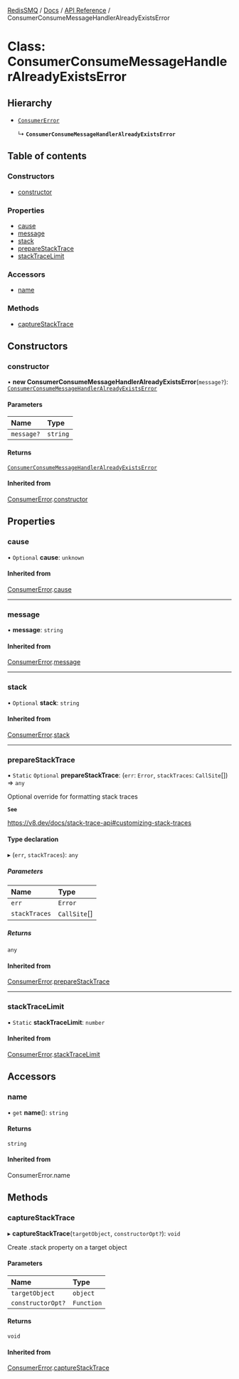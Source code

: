 [RedisSMQ](../../../README.md) / [Docs](../../README.md) / [API Reference](../README.md) / ConsumerConsumeMessageHandlerAlreadyExistsError

# Class: ConsumerConsumeMessageHandlerAlreadyExistsError

## Hierarchy

- [`ConsumerError`](ConsumerError.md)

  ↳ **`ConsumerConsumeMessageHandlerAlreadyExistsError`**

## Table of contents

### Constructors

- [constructor](ConsumerConsumeMessageHandlerAlreadyExistsError.md#constructor)

### Properties

- [cause](ConsumerConsumeMessageHandlerAlreadyExistsError.md#cause)
- [message](ConsumerConsumeMessageHandlerAlreadyExistsError.md#message)
- [stack](ConsumerConsumeMessageHandlerAlreadyExistsError.md#stack)
- [prepareStackTrace](ConsumerConsumeMessageHandlerAlreadyExistsError.md#preparestacktrace)
- [stackTraceLimit](ConsumerConsumeMessageHandlerAlreadyExistsError.md#stacktracelimit)

### Accessors

- [name](ConsumerConsumeMessageHandlerAlreadyExistsError.md#name)

### Methods

- [captureStackTrace](ConsumerConsumeMessageHandlerAlreadyExistsError.md#capturestacktrace)

## Constructors

### constructor

• **new ConsumerConsumeMessageHandlerAlreadyExistsError**(`message?`): [`ConsumerConsumeMessageHandlerAlreadyExistsError`](ConsumerConsumeMessageHandlerAlreadyExistsError.md)

#### Parameters

| Name | Type |
| :------ | :------ |
| `message?` | `string` |

#### Returns

[`ConsumerConsumeMessageHandlerAlreadyExistsError`](ConsumerConsumeMessageHandlerAlreadyExistsError.md)

#### Inherited from

[ConsumerError](ConsumerError.md).[constructor](ConsumerError.md#constructor)

## Properties

### cause

• `Optional` **cause**: `unknown`

#### Inherited from

[ConsumerError](ConsumerError.md).[cause](ConsumerError.md#cause)

___

### message

• **message**: `string`

#### Inherited from

[ConsumerError](ConsumerError.md).[message](ConsumerError.md#message)

___

### stack

• `Optional` **stack**: `string`

#### Inherited from

[ConsumerError](ConsumerError.md).[stack](ConsumerError.md#stack)

___

### prepareStackTrace

▪ `Static` `Optional` **prepareStackTrace**: (`err`: `Error`, `stackTraces`: `CallSite`[]) => `any`

Optional override for formatting stack traces

**`See`**

https://v8.dev/docs/stack-trace-api#customizing-stack-traces

#### Type declaration

▸ (`err`, `stackTraces`): `any`

##### Parameters

| Name | Type |
| :------ | :------ |
| `err` | `Error` |
| `stackTraces` | `CallSite`[] |

##### Returns

`any`

#### Inherited from

[ConsumerError](ConsumerError.md).[prepareStackTrace](ConsumerError.md#preparestacktrace)

___

### stackTraceLimit

▪ `Static` **stackTraceLimit**: `number`

#### Inherited from

[ConsumerError](ConsumerError.md).[stackTraceLimit](ConsumerError.md#stacktracelimit)

## Accessors

### name

• `get` **name**(): `string`

#### Returns

`string`

#### Inherited from

ConsumerError.name

## Methods

### captureStackTrace

▸ **captureStackTrace**(`targetObject`, `constructorOpt?`): `void`

Create .stack property on a target object

#### Parameters

| Name | Type |
| :------ | :------ |
| `targetObject` | `object` |
| `constructorOpt?` | `Function` |

#### Returns

`void`

#### Inherited from

[ConsumerError](ConsumerError.md).[captureStackTrace](ConsumerError.md#capturestacktrace)
